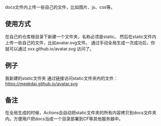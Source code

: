 docs文件内上传一些自己的文件，比如图片、js、css等。

## 使用方式
在自己的仓库根目录下新建一个文件夹，名称必须是static。
然后在static文件内上传一些自己的文件，比如avatar.svg文件。
通过手动全局生成一次成功后，你就可以通过 xxx.github.io/avatar.svg 访问了。

## 例子
我新建的static文件夹
通过链接访问static文件夹内的文件：https://meekdai.github.io/avatar.svg

## 备注
在全局生成的时候，Actions会自动把static文件夹的所有内容拷贝到docs文件夹内。方便用户把docs当成一个目录部署到CF等其他服务器中。
